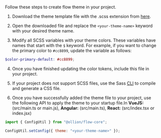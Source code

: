 Follow these steps to create flow theme in your project.

1. Download the theme template file with the .scss extension from [here](https://github.com/ollionorg/flow-core/blob/main/packages/flow-core/custom-theme.scss).

2. Open the downloaded file and replace the `<your-theme-name>` keyword with your desired theme name.

3. Modify all SCSS variables with your theme colors. These variables have names that start with the `$` keyword. For example, if you want to change the primary color to `#cc8899`, update the variable as follows:

```scss
$color-primary-default: #cc8899;
```

4. Once you have finished updating the color tokens, include this file in your project.

5. If your project does not support SCSS files, use the Sass [CLI](https://sass-lang.com/guide) to compile and generate a CSS file.

6. Once you have successfully added the theme file to your project, use the following API to apply the theme to your startup file.In **VueJS:** (src/main.ts or main.js), **Angular:** (src/main.ts), **React:** (src/index.tsx or index.jsx)

```javascript
import { ConfigUtil } from "@ollion/flow-core";

ConfigUtil.setConfig({ theme: "<your-theme-name>" });
```
